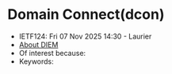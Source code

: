 # Domain Connect(dcon)
* <IETFschedule>IETF124: Fri 07 Nov 2025 14:30 - Laurier</IETFschedule>
* [About DIEM](https://datatracker.ietf.org/group/dcon/about)
* Of interest because: 
* Keywords: 
